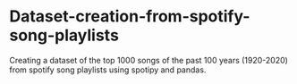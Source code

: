 # Dataset-creation-from-spotify-song-playlists

Creating a dataset of the top 1000 songs of the past 100 years (1920-2020) from spotify song playlists using spotipy and pandas.
